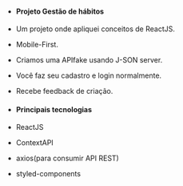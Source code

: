 - #### Projeto Gestão de hábitos
- Um projeto onde apliquei conceitos de ReactJS.
- Mobile-First.
- Criamos uma APIfake usando J-SON server.
- Você faz seu cadastro e login normalmente.
- Recebe feedback de criação.

- #### Principais tecnologias
- ReactJS
- ContextAPI
- axios(para consumir API REST)
- styled-components
